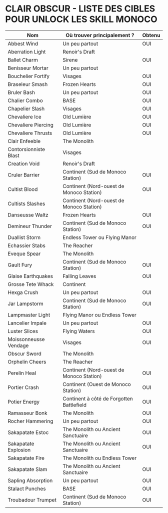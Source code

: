 # CLAIR OBSCUR - LISTE DES CIBLES POUR UNLOCK LES SKILL MONOCO

Nom | Où trouver principalement ? | Obtenu
-|-|-
Abbest Wind | Un peu partout | OUI
Aberration Light | Renoir's Draft |
Ballet Charm | Sirene | OUI
Benisseur Mortar | Un peu partout |
Bouchelier Fortify | Visages | OUI
Braseleur Smash | Frozen Hearts | OUI
Bruler Bash | Un peu partout | OUI
Chalier Combo | BASE | OUI
Chapelier Slash | Visages | OUI
Chevaliere Ice | Old Lumière | OUI
Chevaliere Piercing | Old Lumière | OUI
Chevaliere Thrusts | Old Lumière | OUI
Clair Enfeeble | The Monolith |
Contorsionniste Blast | Visages |
Creation Void | Renoir's Draft |
Cruler Barrier | Continent (Sud de Monoco Station) | OUI
Cultist Blood | Continent (Nord-ouest de Monoco Station) | OUI
Cultists Slashes | Continent (Nord-ouest de Monoco Station) |
Danseusse Waltz | Frozen Hearts | OUI
Demineur Thunder | Continent (Sud de Monoco Station) | OUI
Duallist Storm | Endless Tower ou Flying Manor |
Echassier Stabs | The Reacher |
Eveque Spear | The Monolith |
Gault Fury | Continent (Sud de Monoco Station) | OUI
Glaise Earthquakes | Falling Leaves | OUI
Grosse Tete Whack | Continent |
Hexga Crush | Un peu partout | OUI
Jar Lampstorm | Continent (Sud de Monoco Station) | OUI
Lampmaster Light | Flying Manor ou Endless Tower |
Lancelier Impale | Un peu partout | OUI
Luster Slices | Flying Waters | OUI
Moissonneusse Vendage | Visages | OUI
Obscur Sword | The Monolith |
Orphelin Cheers | The Reacher |
Perelin Heal | Continent (Nord-ouest de Monoco Station) | OUI
Portier Crash | Continent (Ouest de Monoco Station) | OUI
Potier Energy | Continent à côté de Forgotten Battlefield | OUI
Ramasseur Bonk | The Monolith | OUI
Rocher Hammering | Un peu partout | OUI
Sakapatate Estoc | The Monolith ou Ancient Sanctuaire | OUI
Sakapatate Explosion | The Monolith ou Ancient Sanctuaire | OUI
Sakapatate Fire | The Monolith ou Endless Tower |
Sakapatate Slam | The Monolith ou Ancient Sanctuaire | OUI
Sapling Absorption | Un peu partout | OUI
Stalact Punches | BASE | OUI
Troubadour Trumpet | Continent (Sud de Monoco Station) | OUI

